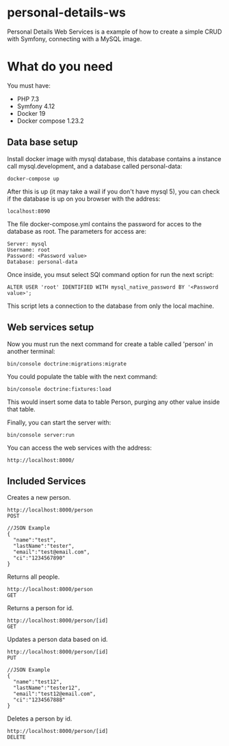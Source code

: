 # personal-details-ws

Personal Details Web Services is a example of how to create a simple CRUD with Symfony, connecting with a MySQL image.

# What do you need


You must have:

- PHP 7.3
- Symfony 4.12
- Docker 19
- Docker compose 1.23.2


## Data base setup

Install docker image with mysql database, this database contains a instance call mysql.development, and a database called personal-data:
```
docker-compose up
```

After this is up (it may take a wail if you don't have mysql 5), you can check if the database is up on you browser with the address:

```
localhost:8090
```

The file docker-compose.yml contains the password for acces to the database as root. The parameters for access are:

```
Server: mysql
Username: root
Password: <Password value>
Database: personal-data
```

Once inside, you msut select SQl command option for run the next script:

```
ALTER USER 'root' IDENTIFIED WITH mysql_native_password BY '<Password value>';
```

This script lets a connection to the database from only the local machine.

## Web services setup

Now you must run the next command for create a table called 'person' in another terminal:

```
bin/console doctrine:migrations:migrate
```

You could populate the table with the next command:

```
bin/console doctrine:fixtures:load
```
This would insert some data to table Person, purging any other value inside that table.

Finally, you can start the server with:

```
bin/console server:run
```

You can access the web services with the address:

```
http://localhost:8000/
```

## Included Services

Creates a new person.
```
http://localhost:8000/person
POST

//JSON Example
{
  "name":"test",
  "lastName":"tester",
  "email":"test@email.com",
  "ci":"1234567890"
}
```

Returns all people.
```
http://localhost:8000/person
GET
```

Returns a person for id.
```
http://localhost:8000/person/[id]
GET
```

Updates a person data based on id.
```
http://localhost:8000/person/[id]
PUT

//JSON Example
{
  "name":"test12",
  "lastName":"tester12",
  "email":"test12@email.com",
  "ci":"1234567888"
}
```

Deletes a person by id.
```
http://localhost:8000/person/[id]
DELETE
```
